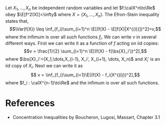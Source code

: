 Let $X_1,\dots,X_n$ be independent random variables and let $f:\calX^n\to\Re$ obey $\E[f^2(X)]<\infty$ where $X = (X_1,\dots,X_n)$. The Efron-Stein inequality states that,
$$\Var(f(X)) \leq \inf_{f_i}\sum_{i=1}^n \E[(f(X) - \E[f(X)|X^{(i)}])^2]=v,$$
where the infimum is over all such functions $f_i$. We can write $v$ in several different ways. First we can write it as a function of $f$ acting on iid copies: 
$$v = \frac{1}{2} \sum_{i=1}^n \E[(f(X) - f(\bs{X}_i'))^2],$$
where $\bs{X}_i'=(X_1,\dots,X_{i-1}, X_i', X_{i+1}, \dots, X_n)$ and $X_i'$ is an iid copy of $X_i$.  Next we can write it as 
$$ v = \inf_{f_i}\sum_{i=1}\E[(f(X) - f_i(X^{(i)})^2],$$
where $f_i : \calX^{n-1}\to\Re$ and the infimum is over all such functions. 

# References 
- Concentration Inequalities by Boucheron, Lugosi, Massart, Chapter 3.1 
